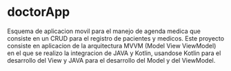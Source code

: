 # doctorApp
Esquema de aplicacion movil para el manejo de agenda medica que consiste en un CRUD para el registro de pacientes y medicos.
Este proyecto consiste en aplicacion de la arquitectura MVVM (Model View ViewModel) en el que se realizo la integracion de 
JAVA y Kotlin, usandose Kotlin para el desarrollo del View y JAVA para el desarrollo del Model y del ViewModel.
